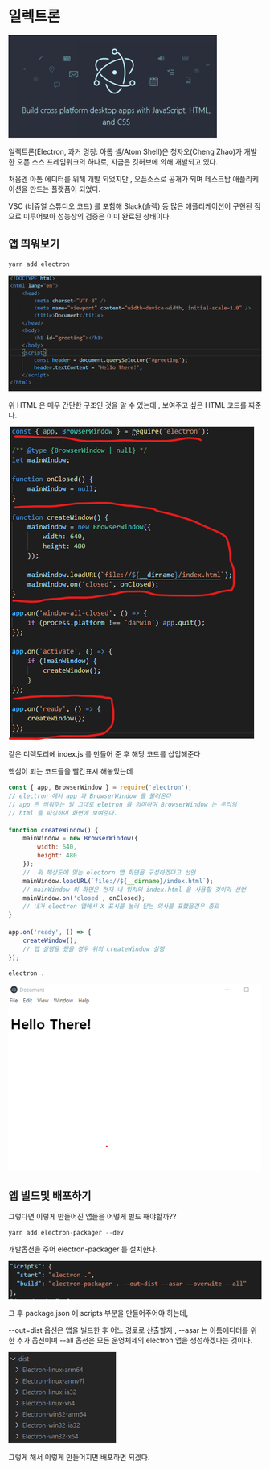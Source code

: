 # 일렉트론

<img src="./gitImages/Electron_Logo.png">

일렉트론(Electron, 과거 명칭: 아톰 셸/Atom Shell)은 청자오(Cheng Zhao)가 개발한 오픈 소스 프레임워크의 하나로, 지금은 깃허브에 의해 개발되고 있다.

처음엔 아톰 에디터를 위해 개발 되었지만 , 오픈소스로 공개가 되며 데스크탑 애플리케이션을 만드는 플랫폼이 되었다.

VSC (비쥬얼 스튜디오 코드) 를 포함해 Slack(슬렉) 등 많은 애플리케이션이 구현된 점으로 미루어보아 성능상의 검증은 이미 완료된 상태이다.

## 앱 띄워보기

```javascript
yarn add electron
```

<img src="./gitImages/SimpleHTML.png">

위 HTML 은 매우 간단한 구조인 것을 알 수 있는데 , 보여주고 싶은 HTML 코드를 짜준다.

<img src="./gitImages/BuildElectron.png">

같은 디렉토리에 index.js 를 만들어 준 후 해당 코드를 삽입해준다

핵심이 되는 코드들을 빨간표시 해놓았는데

```javascript
const { app, BrowserWindow } = require('electron');
// electron 에서 app 과 BrowserWindow 를 불러온다
// app 은 띄워주는 말 그대로 eletron 을 의미하며 BrowserWindow 는 우리의
// html 을 파싱하여 화면에 보여준다.

function createWindow() {
	mainWindow = new BrowserWindow({
		width: 640,
		height: 480
	});
	//  위 해상도에 맞는 electorn 앱 화면을 구성하겠다고 선언
	mainWindow.loadURL(`file://${__dirname}/index.html`);
	// mainWindow 의 화면은 현재 내 위치의 index.html 을 사용할 것이라 선언
	mainWindow.on('closed', onClosed);
	// 내가 electron 앱에서 X 표시를 눌러 닫는 의사를 표했을경우 종료
}

app.on('ready', () => {
	createWindow();
	// 앱 실행을 했을 경우 위의 createWindow 실행
});
```

```javascript
electron .
```

<img src="./gitImages/RunResult.png">

## 앱 빌드및 배포하기

그렇다면 이렇게 만들어진 앱들을 어떻게 빌드 해야할까??

```javascript
yarn add electron-packager --dev
```

개발옵션을 주어 electron-packager 를 설치한다.

<img src="./gitImages/ElectronPackager.png">

그 후 package.json 에 scripts 부분을 만들어주어야 하는데,

--out=dist 옵션은 앱을 빌드한 후 어느 경로로 산출할지 , --asar 는 아톰에디터를 위한 추가 옵션이며 --all 옵션은 모든 운영체제의 electron 앱을 생성하겠다는 것이다.

<img src="./gitImages/Dists.png">

그렇게 해서 이렇게 만들어지면 배포하면 되겠다.
